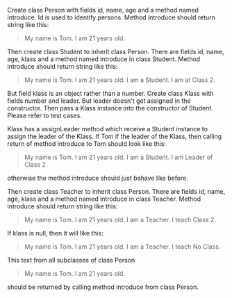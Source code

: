 Create class Person with fields id, name, age and a method named introduce. Id is used to identify persons.
Method introduce should return string like this:

>My name is Tom. I am 21 years old.



Then create class Student to inherit class Person. There are fields id, name, age, klass and a method named introduce in class Student. Method introduce should return string like this:

>My name is Tom. I am 21 years old. I am a Student. I am at Class 2.



But field klass is an object rather than a number. Create class Klass with fields number and leader. But leader doesn't get assigned in the constructor. Then pass a Klass instance into the constructor of Student. Please refer to test cases.

Klass has a assignLeader method which receive a Student instance to assign the leader of the Klass. If Tom if the leader of the Klass, then calling return of method introduce to Tom should look like this:

>My name is Tom. I am 21 years old. I am a Student. I am Leader of Class 2.



otherwise the method introduce should just bahave like before.

Then create class Teacher to inherit class Person. There are fields id, name, age, klass and a method named introduce in class Teacher. Method introduce should return string like this:

>My name is Tom. I am 21 years old. I am a Teacher. I teach Class 2.



If klass is null, then it will like this:

>My name is Tom. I am 21 years old. I am a Teacher. I teach No Class.



This text from all subclasses of class Person

>My name is Tom. I am 21 years old.



should be returned by calling method introduce from class Person.
